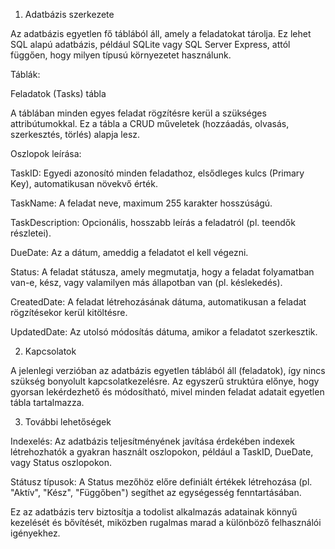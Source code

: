 1. Adatbázis szerkezete

Az adatbázis egyetlen fő táblából áll, amely a feladatokat tárolja. Ez lehet SQL alapú adatbázis, például SQLite vagy SQL Server Express, attól függően, hogy milyen típusú környezetet használunk.

Táblák:

Feladatok (Tasks) tábla

A táblában minden egyes feladat rögzítésre kerül a szükséges attribútumokkal. Ez a tábla a CRUD műveletek (hozzáadás, olvasás, szerkesztés, törlés) alapja lesz.

Oszlopok leírása:

TaskID: Egyedi azonosító minden feladathoz, elsődleges kulcs (Primary Key), automatikusan növekvő érték.

TaskName: A feladat neve, maximum 255 karakter hosszúságú.

TaskDescription: Opcionális, hosszabb leírás a feladatról (pl. teendők részletei).

DueDate: Az a dátum, ameddig a feladatot el kell végezni.

Status: A feladat státusza, amely megmutatja, hogy a feladat folyamatban van-e, kész, vagy valamilyen más állapotban van (pl. késlekedés).

CreatedDate: A feladat létrehozásának dátuma, automatikusan a feladat rögzítésekor kerül kitöltésre.

UpdatedDate: Az utolsó módosítás dátuma, amikor a feladatot szerkesztik.

2. Kapcsolatok

A jelenlegi verzióban az adatbázis egyetlen táblából áll (feladatok), így nincs szükség bonyolult kapcsolatkezelésre. Az egyszerű struktúra előnye, hogy gyorsan lekérdezhető és módosítható, mivel minden feladat adatait egyetlen tábla tartalmazza.

3. További lehetőségek

Indexelés: Az adatbázis teljesítményének javítása érdekében indexek létrehozhatók a gyakran használt oszlopokon, például a TaskID, DueDate, vagy Status oszlopokon.

Státusz típusok: A Status mezőhöz előre definiált értékek létrehozása (pl. "Aktív", "Kész", "Függőben") segíthet az egységesség fenntartásában.

Ez az adatbázis terv biztosítja a todolist alkalmazás adatainak könnyű kezelését és bővítését, miközben rugalmas marad a különböző felhasználói igényekhez.